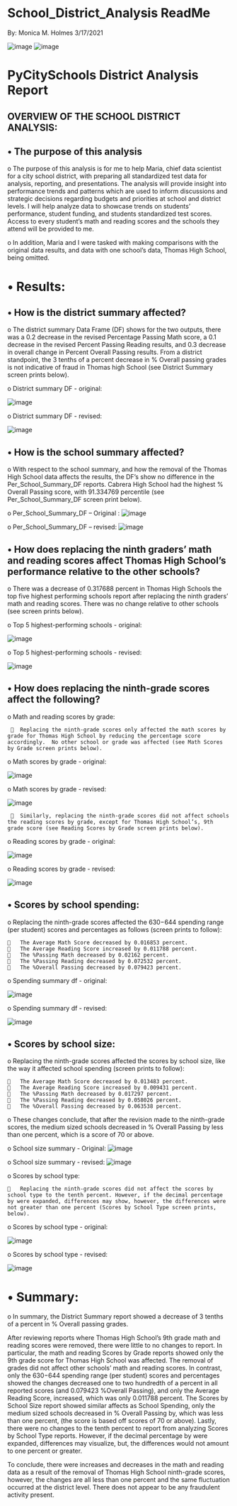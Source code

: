 # School_District_Analysis ReadMe
By: Monica M. Holmes
3/17/2021

![image](https://user-images.githubusercontent.com/78371845/129494527-2de32f4c-4fef-49db-94f5-6681d8e36bdb.png)
![image](https://user-images.githubusercontent.com/78371845/129494530-4da01e7c-f62d-4c05-8ab7-beb06f60f257.png)



# PyCitySchools District Analysis Report

## OVERVIEW OF THE SCHOOL DISTRICT ANALYSIS:


## •	The purpose of this analysis 
  o	The purpose of this analysis is for me to help Maria, chief data scientist for a city school district, with preparing all standardized test data for analysis, reporting, and presentations. The analysis will provide insight into performance trends and patterns which are used to inform discussions and strategic decisions regarding budgets and priorities at school and district levels. I will help analyze data to showcase trends on students’ performance, student funding, and students standardized test scores. Access to every student’s math and reading scores and the schools they attend will be provided to me. 
  
  o	In addition, Maria and I were tasked with making comparisons with the original data results, and data with one school’s data, Thomas High School, being omitted. 















# •	Results:
## •	How is the district summary affected?
  o	 The district summary Data Frame (DF) shows for the two outputs, there was a 0.2 decrease in the revised Percentage Passing Math score, a 0.1 decrease in the revised Percent Passing Reading results, and 0.3 decrease in overall change in Percent Overall Passing results.  From a district standpoint, the 3 tenths of a percent decrease in % Overall passing grades is not indicative of fraud in Thomas high School (see District Summary screen prints below).

  o	District summary DF - original:
 
![image](https://user-images.githubusercontent.com/78371845/129494783-3aa24805-6aa5-47d1-8569-df1b97da88d5.png)



  o	District summary DF - revised:
 
![image](https://user-images.githubusercontent.com/78371845/129494785-ef417ba8-4271-4694-bd36-67dd76850a95.png)


## •	How is the school summary affected?
   o	With respect to the school summary, and how the removal of the Thomas High School data affects the results, the DF’s show no difference in the Per_School_Summary_DF reports. Cabrera High School had the highest % Overall Passing score, with 91.334769 percentile (see Per_School_Summary_DF screen print below).  



   o	Per_School_Summary_DF – Original :
 ![image](https://user-images.githubusercontent.com/78371845/129494809-e9b832b5-2e5c-455f-94ee-818a63226afd.png)




   o	Per_School_Summary_DF – revised:
 ![image](https://user-images.githubusercontent.com/78371845/129494813-1d743415-3d16-4c0d-b32a-7ab04a6818f7.png)





## •	How does replacing the ninth graders’ math and reading scores affect Thomas High School’s performance relative to the other schools?
   o	There was a decrease of 0.317688 percent in Thomas High Schools the top five highest performing schools report after replacing the ninth graders’ math and reading scores. There was no change relative to other schools (see screen prints below). 

   o	Top 5 highest-performing schools - original:
   
 ![image](https://user-images.githubusercontent.com/78371845/129494831-7b74f22d-93d7-41b6-98e8-226e553288ad.png)


   o	Top 5 highest-performing schools - revised:
 
![image](https://user-images.githubusercontent.com/78371845/129494834-0dd573a0-671d-4508-b80d-05163ec4d57c.png)



## •	How does replacing the ninth-grade scores affect the following?
   o	Math and reading scores by grade:
   
     	Replacing the ninth-grade scores only affected the math scores by grade for Thomas High School by reducing the percentage score accordingly.  No other school or grade was affected (see Math Scores by Grade screen prints below). 
     
   o	Math scores by grade - original:
   
   ![image](https://user-images.githubusercontent.com/78371845/129494869-39a17d01-d9f4-4cb6-8543-85ec4dfcedf0.png)

 
   o	Math scores by grade - revised:
   
   ![image](https://user-images.githubusercontent.com/78371845/129494874-f8a03812-4094-43ed-9cb7-a661593d6e4d.png)
  
 
     	Similarly, replacing the ninth-grade scores did not affect schools the reading scores by grade, except for Thomas High School’s, 9th grade score (see Reading Scores by Grade screen prints below).  
     
   o	Reading scores by grade - original:
   
   ![image](https://user-images.githubusercontent.com/78371845/129494897-39403cf7-0092-4b88-87c8-dee25b45ad1d.png)

 
   o	Reading scores by grade - revised:
   
   ![image](https://user-images.githubusercontent.com/78371845/129494904-d51f80bd-52dc-4e6d-a977-e9598737b45c.png)


 
## •	Scores by school spending:
   o	Replacing the ninth-grade scores affected the $630 -$644 spending range (per student) scores and percentages as follows (screen prints to follow):
   
    	The Average Math Score decreased by 0.016853 percent.
    	The Average Reading Score increased by 0.011788 percent.
    	The %Passing Math decreased by 0.02162 percent.
    	The %Passing Reading decreased by 0.072532 percent.
    	The %Overall Passing decreased by 0.079423 percent.

   o	Spending summary df - original:
   
   ![image](https://user-images.githubusercontent.com/78371845/129494942-ed728e30-64ee-4a5b-94cf-f1fa9353ba8e.png)

   
 
   o	Spending summary df - revised:
   
   ![image](https://user-images.githubusercontent.com/78371845/129494955-a7b43626-4c59-4c9c-99d5-4aa7451ba732.png)

 




## •	Scores by school size:
   o	Replacing the ninth-grade scores affected the scores by school size, like the way it affected school spending (screen prints to follow):
   
    	The Average Math Score decreased by 0.013483 percent.
    	The Average Reading Score increased by 0.009431 percent.
    	The %Passing Math decreased by 0.017297 percent.
    	The %Passing Reading decreased by 0.058026 percent.
    	The %Overall Passing decreased by 0.063538 percent.
    
   o	These changes conclude, that after the revision made to the ninth-grade scores, the medium sized schools decreased in % Overall Passing by less than one percent, which is a score of 70 or above.

   o	School size summary - Original:
   ![image](https://user-images.githubusercontent.com/78371845/129494986-2ada198d-0cb5-40e1-a431-0f2cca4f1412.png)

   
 
   o	School size summary - revised:
  ![image](https://user-images.githubusercontent.com/78371845/129494987-7efc7298-8ad8-4908-a713-81489a4f5aff.png)






   o	Scores by school type:
   
    	Replacing the ninth-grade scores did not affect the scores by school type to the tenth percent. However, if the decimal percentage by were expanded, differences may show, however, the differences were not greater than one percent (Scores by School Type screen prints, below). 
    
   o	Scores by school type - original:
   
   ![image](https://user-images.githubusercontent.com/78371845/129495009-b7fda551-5fc0-47e4-ae3f-b9ea7529ee3e.png)

 
   o	Scores by school type - revised:
   
   ![image](https://user-images.githubusercontent.com/78371845/129495012-c9831283-09ad-43f4-8dbd-22a52b588b79.png)

 














# •	Summary:

o	In summary, the District Summary report showed a decrease of 3 tenths of a percent in % Overall passing grades. 

After reviewing reports where Thomas High School’s 9th grade math and reading scores were removed, there were little to no changes to report. In particular, the math and reading Scores by Grade reports showed only the 9th grade score for Thomas High School was affected. The removal of grades did not affect other schools’ math and reading scores. In contrast, only the $630 -$644 spending range (per student) scores and percentages showed the changes decreased one to two hundredth of a percent in all reported scores (and 0.079423 %Overall Passing), and only the Average Reading Score, increased, which was only 0.011788 percent. The Scores by School Size report showed similar affects as School Spending, only the medium sized schools decreased in % Overall Passing by, which was less than one percent, (the score is based off scores of 70 or above). Lastly, there were no changes to the tenth percent to report from analyzing Scores by School Type reports. However, if the decimal percentage by were expanded, differences may visualize, but, the differences would not amount to one percent or greater.

To conclude, there were increases and decreases in the math and reading data as a result of the removal of Thomas High School ninth-grade scores, however, the changes are all less than one percent and the same fluctuation occurred at the district level. There does not appear to be any fraudulent activity present.

